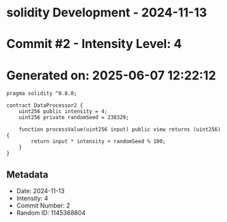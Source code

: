 ﻿# solidity Development - 2024-11-13
# Commit #2 - Intensity Level: 4
# Generated on: 2025-06-07 12:22:12
```solidity
pragma solidity ^0.8.0;

contract DataProcessor2 {
    uint256 public intensity = 4;
    uint256 private randomSeed = 238329;

    function processValue(uint256 input) public view returns (uint256) {
        return input * intensity + randomSeed % 100;
    }
}
```
## Metadata
- Date: 2024-11-13
- Intensity: 4
- Commit Number: 2
- Random ID: 1145368804
